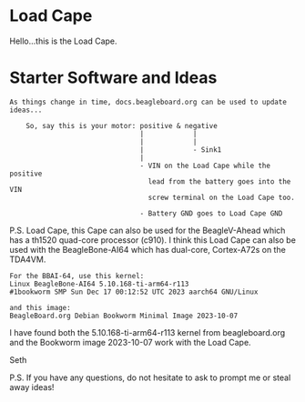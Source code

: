 # Load Cape

Hello...this is the Load Cape.

# Starter Software and Ideas
`As things change in time, docs.beagleboard.org can be used to update ideas...`

```
    So, say this is your motor: positive & negative
                                |            |          
                                |            |
                                |            - Sink1
                                |
                                - VIN on the Load Cape while the positive
                                  lead from the battery goes into the VIN
                                  screw terminal on the Load Cape too.

                                - Battery GND goes to Load Cape GND
```

P.S. Load Cape, this Cape can also be used for the BeagleV-Ahead which has a th1520 quad-core processor (c910). I
think this Load Cape can also be used with the BeagleBone-AI64 which has dual-core, Cortex-A72s on the TDA4VM.

```
For the BBAI-64, use this kernel:
Linux BeagleBone-AI64 5.10.168-ti-arm64-r113 
#1bookworm SMP Sun Dec 17 00:12:52 UTC 2023 aarch64 GNU/Linux

and this image:
BeagleBoard.org Debian Bookworm Minimal Image 2023-10-07
```

I have found both the 5.10.168-ti-arm64-r113 kernel from beagleboard.org and the
Bookworm image 2023-10-07 work with the Load Cape. 

Seth

P.S. If you have any questions, do not hesitate to ask to prompt me or steal away ideas!
